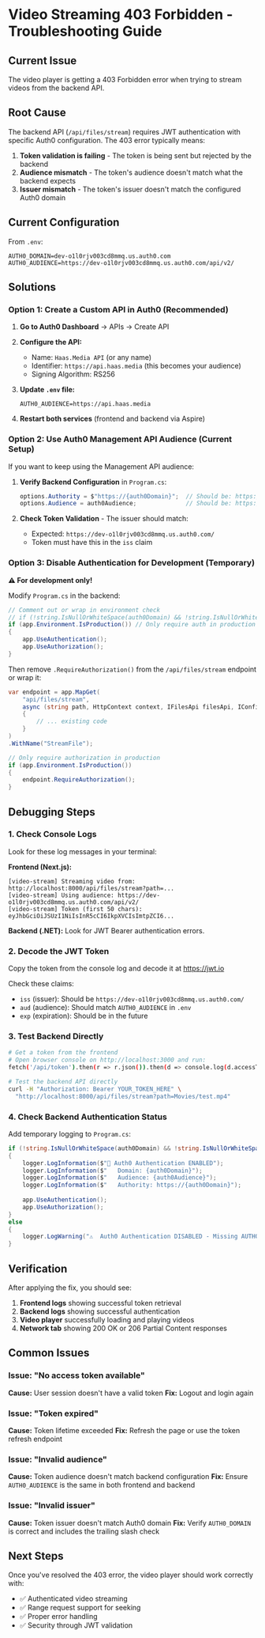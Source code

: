 # Video Streaming 403 Forbidden - Troubleshooting Guide

## Current Issue

The video player is getting a 403 Forbidden error when trying to stream videos from the backend API.

## Root Cause

The backend API (`/api/files/stream`) requires JWT authentication with specific Auth0 configuration. The 403 error typically means:

1. **Token validation is failing** - The token is being sent but rejected by the backend
2. **Audience mismatch** - The token's audience doesn't match what the backend expects
3. **Issuer mismatch** - The token's issuer doesn't match the configured Auth0 domain

## Current Configuration

From `.env`:
```
AUTH0_DOMAIN=dev-o1l0rjv003cd8mmq.us.auth0.com
AUTH0_AUDIENCE=https://dev-o1l0rjv003cd8mmq.us.auth0.com/api/v2/
```

## Solutions

### Option 1: Create a Custom API in Auth0 (Recommended)

1. **Go to Auth0 Dashboard** → APIs → Create API

2. **Configure the API:**
   - Name: `Haas.Media API` (or any name)
   - Identifier: `https://api.haas.media` (this becomes your audience)
   - Signing Algorithm: RS256

3. **Update `.env` file:**
   ```properties
   AUTH0_AUDIENCE=https://api.haas.media
   ```

4. **Restart both services** (frontend and backend via Aspire)

### Option 2: Use Auth0 Management API Audience (Current Setup)

If you want to keep using the Management API audience:

1. **Verify Backend Configuration** in `Program.cs`:
   ```csharp
   options.Authority = $"https://{auth0Domain}";  // Should be: https://dev-o1l0rjv003cd8mmq.us.auth0.com
   options.Audience = auth0Audience;              // Should be: https://dev-o1l0rjv003cd8mmq.us.auth0.com/api/v2/
   ```

2. **Check Token Validation** - The issuer should match:
   - Expected: `https://dev-o1l0rjv003cd8mmq.us.auth0.com/`
   - Token must have this in the `iss` claim

### Option 3: Disable Authentication for Development (Temporary)

**⚠️ For development only!**

Modify `Program.cs` in the backend:

```csharp
// Comment out or wrap in environment check
// if (!string.IsNullOrWhiteSpace(auth0Domain) && !string.IsNullOrWhiteSpace(auth0Audience))
if (app.Environment.IsProduction()) // Only require auth in production
{
    app.UseAuthentication();
    app.UseAuthorization();
}
```

Then remove `.RequireAuthorization()` from the `/api/files/stream` endpoint or wrap it:

```csharp
var endpoint = app.MapGet(
    "api/files/stream",
    async (string path, HttpContext context, IFilesApi filesApi, IConfiguration configuration) => 
    {
        // ... existing code
    }
)
.WithName("StreamFile");

// Only require authorization in production
if (app.Environment.IsProduction())
{
    endpoint.RequireAuthorization();
}
```

## Debugging Steps

### 1. Check Console Logs

Look for these log messages in your terminal:

**Frontend (Next.js):**
```
[video-stream] Streaming video from: http://localhost:8000/api/files/stream?path=...
[video-stream] Using audience: https://dev-o1l0rjv003cd8mmq.us.auth0.com/api/v2/
[video-stream] Token (first 50 chars): eyJhbGciOiJSUzI1NiIsInR5cCI6IkpXVCIsImtpZCI6...
```

**Backend (.NET):**
Look for JWT Bearer authentication errors.

### 2. Decode the JWT Token

Copy the token from the console log and decode it at https://jwt.io

Check these claims:
- `iss` (issuer): Should be `https://dev-o1l0rjv003cd8mmq.us.auth0.com/`
- `aud` (audience): Should match `AUTH0_AUDIENCE` in `.env`
- `exp` (expiration): Should be in the future

### 3. Test Backend Directly

```bash
# Get a token from the frontend
# Open browser console on http://localhost:3000 and run:
fetch('/api/token').then(r => r.json()).then(d => console.log(d.accessToken))

# Test the backend API directly
curl -H "Authorization: Bearer YOUR_TOKEN_HERE" \
  "http://localhost:8000/api/files/stream?path=Movies/test.mp4"
```

### 4. Check Backend Authentication Status

Add temporary logging to `Program.cs`:

```csharp
if (!string.IsNullOrWhiteSpace(auth0Domain) && !string.IsNullOrWhiteSpace(auth0Audience))
{
    logger.LogInformation($"🔐 Auth0 Authentication ENABLED");
    logger.LogInformation($"   Domain: {auth0Domain}");
    logger.LogInformation($"   Audience: {auth0Audience}");
    logger.LogInformation($"   Authority: https://{auth0Domain}");
    
    app.UseAuthentication();
    app.UseAuthorization();
}
else
{
    logger.LogWarning("⚠️  Auth0 Authentication DISABLED - Missing AUTH0_DOMAIN or AUTH0_AUDIENCE");
}
```

## Verification

After applying the fix, you should see:

1. **Frontend logs** showing successful token retrieval
2. **Backend logs** showing successful authentication
3. **Video player** successfully loading and playing videos
4. **Network tab** showing 200 OK or 206 Partial Content responses

## Common Issues

### Issue: "No access token available"
**Cause:** User session doesn't have a valid token
**Fix:** Logout and login again

### Issue: "Token expired"
**Cause:** Token lifetime exceeded
**Fix:** Refresh the page or use the token refresh endpoint

### Issue: "Invalid audience"
**Cause:** Token audience doesn't match backend configuration
**Fix:** Ensure `AUTH0_AUDIENCE` is the same in both frontend and backend

### Issue: "Invalid issuer"
**Cause:** Token issuer doesn't match Auth0 domain
**Fix:** Verify `AUTH0_DOMAIN` is correct and includes the trailing slash check

## Next Steps

Once you've resolved the 403 error, the video player should work correctly with:
- ✅ Authenticated video streaming
- ✅ Range request support for seeking
- ✅ Proper error handling
- ✅ Security through JWT validation
